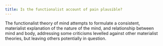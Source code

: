 ```yaml
---
title: Is the functionalist account of pain plausible?
---
```


The functionalist theory of mind attempts to formulate a consistent, materialist explanation of the nature of the mind, and relationship between mind and body, addressing some criticisms levelled against other materialist theories, but leaving others potentially in question. 